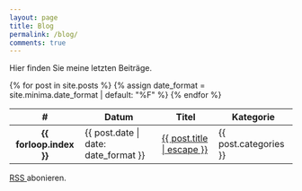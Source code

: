 ```yaml
---
layout: page
title: Blog
permalink: /blog/
comments: true
---
```


  <p class="lead">Hier finden Sie meine letzten Beiträge.</p>

  <table class="table table-striped">
    <thead>
      <tr>
        <th scope="col">#</th>
        <th scope="col">Datum</th>
        <th scope="col">Titel</th>
        <th scope="col">Kategorie</th>
      </tr>
    </thead>
    <tbody>
      {% for post in site.posts %}
      {% assign date_format = site.minima.date_format | default: "%F" %}
      <tr>
        <th scope="row">{{ forloop.index }}</th>
        <td>{{ post.date | date: date_format }}</td>
        <td><a class="post-link" href="{{ post.url | relative_url }}">{{ post.title | escape }}</a></td>
        <td><span class="badge badge-secondary">{{ post.categories }}</span></td>
      </tr>
      {% endfor %}
    </tbody>
  </table>

  <p class="rss-subscribe"><a href="{{ "/feed.xml" | relative_url }}"> RSS <i class="fas fa-rss-square"></i></a> abonieren.</p>
